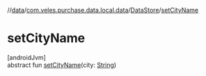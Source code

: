//[data](../../../index.md)/[com.veles.purchase.data.local.data](../index.md)/[DataStore](index.md)/[setCityName](set-city-name.md)

# setCityName

[androidJvm]\
abstract fun [setCityName](set-city-name.md)(city: [String](https://kotlinlang.org/api/latest/jvm/stdlib/kotlin/-string/index.html))
